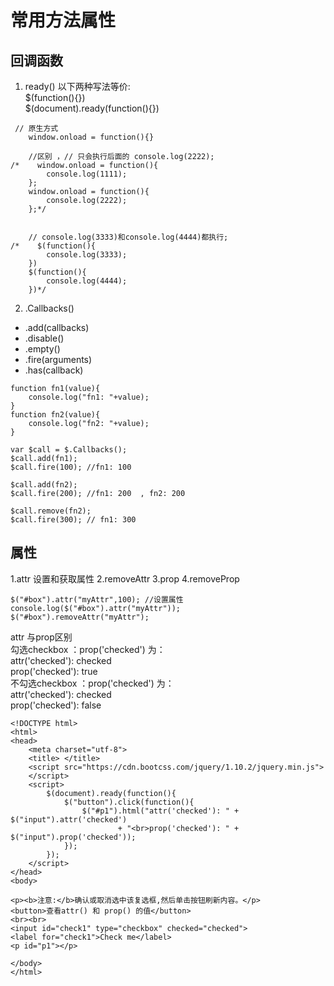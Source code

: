 # 常用方法属性

## 回调函数

1. ready()
    以下两种写法等价:  
    $(function(){})   
    $(document).ready(function(){})  
    
```
 // 原生方式
    window.onload = function(){}

    //区别 ，// 只会执行后面的 console.log(2222);
/*    window.onload = function(){
        console.log(1111);
    };
    window.onload = function(){
        console.log(2222);
    };*/


    // console.log(3333)和console.log(4444)都执行;
/*    $(function(){
        console.log(3333);
    })
    $(function(){
        console.log(4444);
    })*/
```

2. .Callbacks()

- .add(callbacks)
- .disable()
- .empty()
- .fire(arguments)
- .has(callback)


```
function fn1(value){
    console.log("fn1: "+value);
}
function fn2(value){
    console.log("fn2: "+value);
}

var $call = $.Callbacks();
$call.add(fn1);
$call.fire(100); //fn1: 100

$call.add(fn2);
$call.fire(200); //fn1: 200  , fn2: 200

$call.remove(fn2);
$call.fire(300); // fn1: 300
```

## 属性   

1.attr 设置和获取属性
2.removeAttr
3.prop 
4.removeProp 

```
$("#box").attr("myAttr",100); //设置属性
console.log($("#box").attr("myAttr"));
$("#box").removeAttr("myAttr");
```

attr 与prop区别   
勾选checkbox ：prop('checked') 为：  
  attr('checked'): checked   
  prop('checked'): true  
不勾选checkbox ：prop('checked') 为：  
attr('checked'): checked   
prop('checked'): false   


```
<!DOCTYPE html>
<html>
<head>
    <meta charset="utf-8">
    <title> </title>
    <script src="https://cdn.bootcss.com/jquery/1.10.2/jquery.min.js">
    </script>
    <script>
        $(document).ready(function(){
            $("button").click(function(){
                $("#p1").html("attr('checked'): " + $("input").attr('checked')
                        + "<br>prop('checked'): " + $("input").prop('checked'));
            });
        });
    </script>
</head>
<body>

<p><b>注意:</b>确认或取消选中该复选框,然后单击按钮刷新内容。</p>
<button>查看attr() 和 prop() 的值</button>
<br><br>
<input id="check1" type="checkbox" checked="checked">
<label for="check1">Check me</label>
<p id="p1"></p>

</body>
</html>
```








